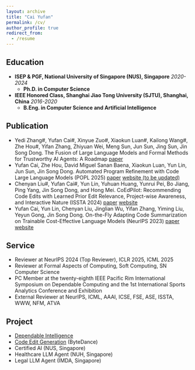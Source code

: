 ```yaml
---
layout: archive
title: "Cai Yufan"
permalink: /cv/
author_profile: true
redirect_from:
  - /resume
---
```

## Education
- **ISEP & PGF, National University of Singapore (NUS), Singapore** *2020-2024*
  - **Ph.D. in Computer Science**
- **IEEE Honored Class, Shanghai Jiao Tong University (SJTU), Shanghai, China** *2016-2020*
  - **B.Eng. in Computer Science and Artificial Intelligence**

## Publication
- Yedi Zhang#, Yufan Cai#, Xinyue Zuo#, Xiaokun Luan#, Kailong Wang#, Zhe Hou#, Yifan Zhang, Zhiyuan Wei, Meng Sun, Jun Sun, Jing Sun, Jin Song Dong. The Fusion of Large Language Models and Formal Methods for Trustworthy AI Agents: A Roadmap [paper](https://arxiv.org/abs/2412.06512)
- Yufan Cai, Zhe Hou, David Miguel Sanan Baena, Xiaokun Luan, Yun Lin, Jun Sun, Jin Song Dong. Automated Program Refinement with Code Large Language Models (POPL 2025) [paper](https://dl.acm.org/doi/10.1145/3704905) [website (to be updated)](https://sites.google.com/view/refine4llm/) 
- Chenyan Liu#, Yufan Cai#, Yun Lin, Yuhuan Huang, Yunrui Pei, Bo Jiang, Ping Yang, Jin Song Dong, and Hong Mei. CoEdPilot: Recommending Code Edits with Learned Prior Edit Relevance, Project-wise Awareness, and Interactive Nature (ISSTA 2024) [paper](https://arxiv.org/abs/2408.01733) [website](https://sites.google.com/view/coedpilot/home)
- Yufan Cai, Yun Lin, Chenyan Liu, Jinglian Wu, Yifan Zhang, Yiming Liu, Yeyun Gong, Jin Song Dong. On-the-Fly Adapting Code Summarization on Trainable Cost-Effective Language Models (NeurIPS 2023) [paper](https://proceedings.neurips.cc/paper_files/paper/2023/hash/b16e6de5fbbdcb2df237aa66b302bc17-Abstract-Conference.html) [website](https://sites.google.com/view/adacom23/home)

## Service
- Reviewer at NeurIPS 2024 (Top Reviewer), ICLR 2025, ICML 2025
- Reviewer at Formal Aspects of Computing, Soft Computing, SN Computer Science 
- PC Member at the twenty-eighth IEEE Pacific Rim International Symposium on Dependable Computing and the 1st International Sports Analytics Conference and Exhibition
- External Reviewer at NeurIPS, ICML, AAAI, ICSE,  FSE,  ASE, ISSTA, WWW, NFM, ATVA

## Project
- [Dependable Intelligence](https://www.depintel.com/)
- [Code Edit Generation](https://se-research.bytedance.com/publication/issta24/) (ByteDance)
- Certified AI (NUS, Singapore)
- Healthcare LLM Agent (NUH, Singapore)
- Legal LLM Agent (IMDA, Singapore)
